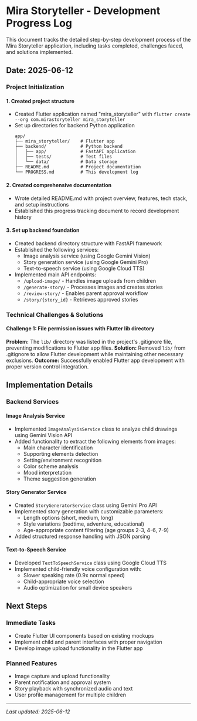 # Mira Storyteller - Development Progress Log

This document tracks the detailed step-by-step development process of the Mira Storyteller application, including tasks completed, challenges faced, and solutions implemented.

## Date: 2025-06-12

### Project Initialization

#### 1. Created project structure
- Created Flutter application named "mira_storyteller" with `flutter create --org com.mirastoryteller mira_storyteller`
- Set up directories for backend Python application
  ```
  app/
  ├── mira_storyteller/    # Flutter app
  ├── backend/             # Python backend
  │   ├── app/             # FastAPI application
  │   ├── tests/           # Test files
  │   └── data/            # Data storage
  ├── README.md            # Project documentation
  └── PROGRESS.md          # This development log
  ```

#### 2. Created comprehensive documentation
- Wrote detailed README.md with project overview, features, tech stack, and setup instructions
- Established this progress tracking document to record development history

#### 3. Set up backend foundation
- Created backend directory structure with FastAPI framework
- Established the following services:
  - Image analysis service (using Google Gemini Vision)
  - Story generation service (using Google Gemini Pro)
  - Text-to-speech service (using Google Cloud TTS)
- Implemented main API endpoints:
  - `/upload-image/` - Handles image uploads from children
  - `/generate-story/` - Processes images and creates stories
  - `/review-story/` - Enables parent approval workflow
  - `/story/{story_id}` - Retrieves approved stories

### Technical Challenges & Solutions

#### Challenge 1: File permission issues with Flutter lib directory
**Problem:** The `lib/` directory was listed in the project's .gitignore file, preventing modifications to Flutter app files.
**Solution:** Removed `lib/` from .gitignore to allow Flutter development while maintaining other necessary exclusions.
**Outcome:** Successfully enabled Flutter app development with proper version control integration.

## Implementation Details

### Backend Services

#### Image Analysis Service
- Implemented `ImageAnalysisService` class to analyze child drawings using Gemini Vision API
- Added functionality to extract the following elements from images:
  - Main character identification
  - Supporting elements detection
  - Setting/environment recognition
  - Color scheme analysis
  - Mood interpretation
  - Theme suggestion generation

#### Story Generator Service
- Created `StoryGeneratorService` class using Gemini Pro API
- Implemented story generation with customizable parameters:
  - Length options (short, medium, long)
  - Style variations (bedtime, adventure, educational)
  - Age-appropriate content filtering (age groups 2-3, 4-6, 7-9)
- Added structured response handling with JSON parsing

#### Text-to-Speech Service
- Developed `TextToSpeechService` class using Google Cloud TTS
- Implemented child-friendly voice configuration with:
  - Slower speaking rate (0.9x normal speed)
  - Child-appropriate voice selection
  - Audio optimization for small device speakers

## Next Steps

### Immediate Tasks
- Create Flutter UI components based on existing mockups
- Implement child and parent interfaces with proper navigation
- Develop image upload functionality in the Flutter app

### Planned Features
- Image capture and upload functionality
- Parent notification and approval system
- Story playback with synchronized audio and text
- User profile management for multiple children

---
*Last updated: 2025-06-12*
